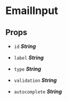 
# EmailInput


## Props


- `id` ***String***

  

- `label` ***String***

  

- `type` ***String***

  

- `validation` ***String***

  

- `autocomplete` ***String***

  







